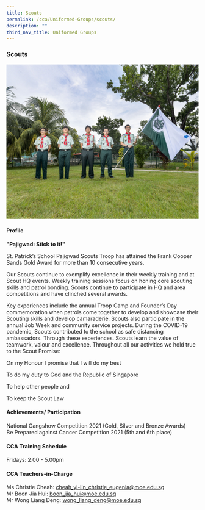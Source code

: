 ```yaml
---
title: Scouts
permalink: /cca/Uniformed-Groups/scouts/
description: ""
third_nav_title: Uniformed Groups
---
```

### **Scouts**

![](/images/Scouts.jpg)

#### **Profile**

**"Pajigwad: Stick to it!"**

St. Patrick’s School Pajigwad Scouts Troop has attained the Frank Cooper Sands Gold Award for more than 10 consecutive years. 

Our Scouts continue to exemplify excellence in their weekly training and at Scout HQ events. Weekly training sessions focus on honing core scouting skills and patrol bonding. Scouts continue to participate in HQ and area competitions and have clinched several awards.

Key experiences include the annual Troop Camp and Founder’s Day commemoration when patrols come together to develop and showcase their Scouting skills and develop camaraderie. Scouts also participate in the annual Job Week and community service projects. During the COVID-19 pandemic, Scouts contributed to the school as safe distancing ambassadors. Through these experiences. Scouts learn the value of teamwork, valour and excellence. Throughout all our activities we hold true to the Scout Promise:

On my Honour I promise that I will do my best

To do my duty to God and the Republic of Singapore

To help other people and

To keep the Scout Law

#### **Achievements/ Participation**

National Gangshow Competition 2021 (Gold, Silver and Bronze Awards)  
Be Prepared against Cancer Competition 2021 (5th and 6th place)

#### **CCA Training Schedule**
Fridays: 2.00 - 5.00pm


#### **CCA Teachers-in-Charge**

Ms Christie Cheah: [cheah\_yi-lin\_christie\_eugenia@moe.edu.sg](mailto:cheah_yi-lin_christie_eugenia@moe.edu.sg)  <br>
Mr Boon Jia Hui: [boon\_jia\_hui@moe.edu.sg](http://boon_jia_hui@moe.edu.sg/)  <br>
Mr Wong Liang Deng: [wong\_liang\_deng@moe.edu.sg](mailto:wong_liang_deng@moe.edu.sg)
